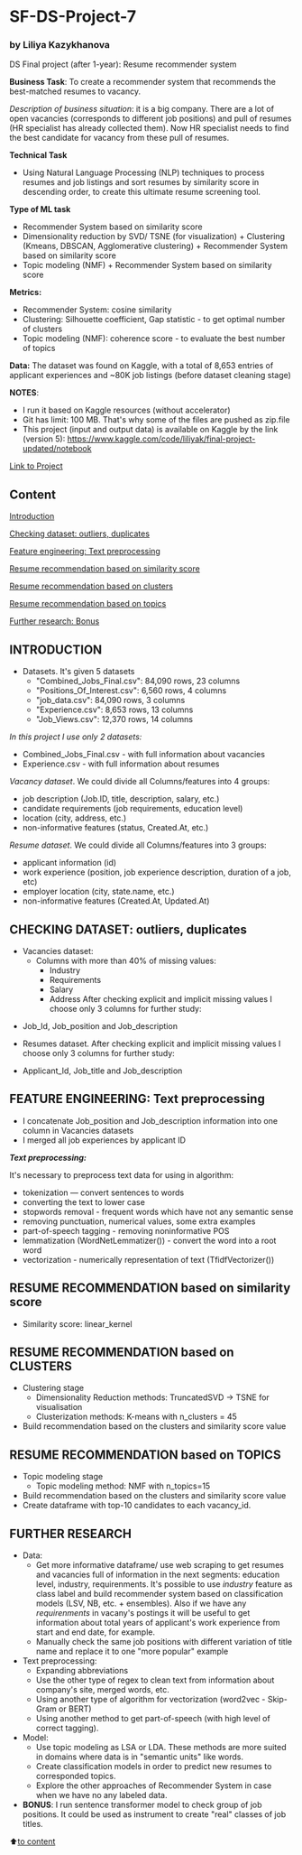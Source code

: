 # SF-DS-Project-7
### by Liliya Kazykhanova
DS Final project (after 1-year): Resume recommender system

**Business Task**:
To create a recommender system that recommends the best-matched resumes to vacancy.

*Description of business situation*: it is a big company. There are a lot of open vacancies (corresponds to different job positions) and pull of resumes (HR specialist has already collected them). Now HR specialist needs to find the best candidate for vacancy from these pull of resumes.

**Technical Task**
* Using Natural Language Processing (NLP) techniques to process resumes and job listings and sort resumes by similarity score in descending order, to create this ultimate resume screening tool.

**Type of ML task**
* Recommender System based on similarity score
* Dimensionality reduction by SVD/ TSNE (for visualization) + Clustering (Kmeans, DBSCAN, Agglomerative clustering) + Recommender System based on similarity score
* Topic modeling (NMF) + Recommender System based on similarity score

**Metrics:**
* Recommender System: cosine similarity 
* Clustering: Silhouette coefficient, Gap statistic - to get optimal number of clusters
* Topic modeling (NMF): coherence score - to evaluate the best number of topics

**Data:** The dataset was found on Kaggle, with a total of 8,653 entries of applicant experiences and ~80K job listings (before dataset cleaning stage)

**NOTES**:
* I run it based on Kaggle resources (without accelerator)
* Git has limit: 100 MB. That's why some of the files are pushed as zip.file
* This project (input and output data) is available on Kaggle by the link (version 5): https://www.kaggle.com/code/liliyak/final-project-updated/notebook

[Link to Project](https://github.com/LiliyaKazykhanova/SF_DS/blob/main/PROJECT_final/project/Final_project_1st_year_LK.ipynb)

## Content
[Introduction](https://github.com/LiliyaKazykhanova/SF_DS/tree/main/PROJECT_final#Introduction)

[Checking dataset: outliers, duplicates](https://github.com/LiliyaKazykhanova/SF_DS/tree/main/PROJECT_final#Checking-dataset-:-outliers-,-duplicates)

[Feature engineering: Text preprocessing](https://github.com/LiliyaKazykhanova/SF_DS/tree/main/PROJECT_final#Feature-engineering:-Text-preprocessing)

[Resume recommendation based on similarity score](https://github.com/LiliyaKazykhanova/SF_DS/tree/main/PROJECT_final#Resume-recommendation-based-on-similarity-score)

[Resume recommendation based on clusters](https://github.com/LiliyaKazykhanova/SF_DS/tree/main/PROJECT_final#Resume-recommendation-based-on-clusters)

[Resume recommendation based on topics](https://github.com/LiliyaKazykhanova/SF_DS/tree/main/PROJECT_final#Resume-recommendation-based-on-topics)

[Further research: Bonus](https://github.com/LiliyaKazykhanova/SF_DS/tree/main/PROJECT_final#Further-research:-Bonus)

## INTRODUCTION
- Datasets. It's given 5 datasets
    * "Combined_Jobs_Final.csv": 84,090 rows, 23 columns
    * "Positions_Of_Interest.csv": 6,560 rows, 4 columns
    * "job_data.csv": 84,090 rows, 3 columns
    * "Experience.csv": 8,653 rows, 13 columns
    * "Job_Views.csv": 12,370 rows, 14 columns

*In this project I use only 2 datasets:*
- Combined_Jobs_Final.csv - with full information about vacancies
- Experience.csv - with full information about resumes

*Vacancy dataset*. We could divide all Columns/features into 4 groups:
- job description (Job.ID, title, description, salary, etc.)
- candidate requirements (job requirements, education level)
- location (city, address, etc.)
- non-informative features (status, Created.At, etc.)

*Resume dataset*. We could divide all Columns/features into 3 groups:
- applicant information (id)
- work experience (position, job experience description, duration of a job, etc)
- employer location (city, state.name, etc.)
- non-informative features (Created.At, Updated.At)

## **CHECKING DATASET: outliers, duplicates**
* Vacancies dataset:
    - Columns with more than 40% of missing values:
        - Industry
        - Requirements
        - Salary
        - Address
After checking explicit and implicit missing values I choose only 3 columns for further study:
- Job_Id, Job_position and Job_description
* Resumes dataset. After checking explicit and implicit missing values I choose only 3 columns for further study:
- Applicant_Id, Job_title and Job_description

## **FEATURE ENGINEERING: Text preprocessing**
- I concatenate Job_position and Job_description information into one column in Vacancies datasets
- I merged all job experiences by applicant ID

***Text preprocessing:***

It's necessary to preprocess text data for using in algorithm:
- tokenization — convert sentences to words
- converting the text to lower case
- stopwords removal - frequent words which have not any semantic sense
- removing punctuation, numerical values, some extra examples
- part-of-speech tagging - removing noninformative POS
- lemmatization (WordNetLemmatizer()) - convert the word into a root word
- vectorization - numerically representation of text (TfidfVectorizer())

## RESUME RECOMMENDATION based on similarity score
- Similarity score: linear_kernel

## RESUME RECOMMENDATION based on CLUSTERS
- Clustering stage
    * Dimensionality Reduction methods: TruncatedSVD -> TSNE for visualisation
    * Clusterization methods: K-means with n_clusters = 45
- Build recommendation based on the clusters and similarity score value

## RESUME RECOMMENDATION based on TOPICS
- Topic modeling stage
    * Topic modeling method: NMF with n_topics=15
- Build recommendation based on the clusters and similarity score value
- Create dataframe with top-10 candidates to each vacancy_id.

## FURTHER RESEARCH
- Data:
    * Get more informative dataframe/ use web scraping to get resumes and vacancies full of information in the next segments: education level, industry, requirenments. It's possible to use *industry* feature as class label and build recommender system based on classification models (LSV, NB, etc. + ensembles). Also if we have any *requirenments* in vacany's postings it will be useful to get information about total years of applicant's work experience from start and end date, for example.
    * Manually check the same job positions with different variation of title name and replace it to one "more popular" example
- Text preprocessing:
    * Expanding abbreviations
    * Use the other type of regex to clean text from information about company's site, merged words, etc.
    * Using another type of algorithm for vectorization (word2vec - Skip-Gram or BERT)
    * Using another method to get part-of-speech (with high level of correct tagging).
- Model:
    * Use topic modeling as LSA or LDA. These methods are more suited in domains where data is in "semantic units" like words.
    * Create classification models in order to predict new resumes to corresponded topics.
    * Explore the other approaches of Recommender System in case when we have no any labeled data.
- **BONUS**: I run sentence transformer model to check group of job positions. It could be used as instrument to create "real" classes of job titles.

:arrow_up:[to content](https://github.com/LiliyaKazykhanova/SF_DS/tree/main/PROJECT_final#Content)